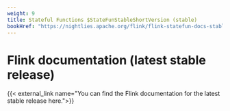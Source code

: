 ```yaml
---
weight: 9
title: Stateful Functions $StateFunStableShortVersion (stable)
bookHref: "https://nightlies.apache.org/flink/flink-statefun-docs-stable/"
---
```

<!--
Licensed to the Apache Software Foundation (ASF) under one
or more contributor license agreements.  See the NOTICE file
distributed with this work for additional information
regarding copyright ownership.  The ASF licenses this file
to you under the Apache License, Version 2.0 (the
"License"); you may not use this file except in compliance
with the License.  You may obtain a copy of the License at

  http://www.apache.org/licenses/LICENSE-2.0

Unless required by applicable law or agreed to in writing,
software distributed under the License is distributed on an
"AS IS" BASIS, WITHOUT WARRANTIES OR CONDITIONS OF ANY
KIND, either express or implied.  See the License for the
specific language governing permissions and limitations
under the License.
-->

# Flink documentation (latest stable release)

{{< external_link name="You can find the Flink documentation for the latest stable release here.">}}